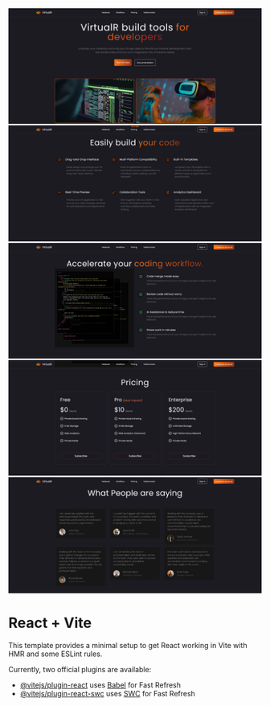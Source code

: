 
<img src="./src/assets/readme/Screenshot_01.png"/>
<img src="./src/assets/readme/Screenshot_02.png"/>
<img src="./src/assets/readme/Screenshot_03.png"/>
<img src="./src/assets/readme/Screenshot_04.png"/>
<img src="./src/assets/readme/Screenshot_05.png"/>

# React + Vite

This template provides a minimal setup to get React working in Vite with HMR and some ESLint rules.

Currently, two official plugins are available:

- [@vitejs/plugin-react](https://github.com/vitejs/vite-plugin-react/blob/main/packages/plugin-react/README.md) uses [Babel](https://babeljs.io/) for Fast Refresh
- [@vitejs/plugin-react-swc](https://github.com/vitejs/vite-plugin-react-swc) uses [SWC](https://swc.rs/) for Fast Refresh
